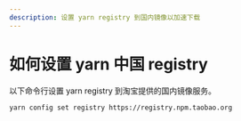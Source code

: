 ```yaml
---
description: 设置 yarn registry 到国内镜像以加速下载
---
```


# 如何设置 yarn 中国 registry

以下命令行设置 yarn registry 到淘宝提供的国内镜像服务。

```text
yarn config set registry https://registry.npm.taobao.org
```

